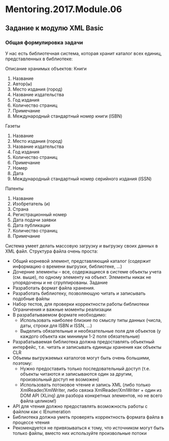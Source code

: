 # Mentoring.2017.Module.06
## Задание к модулю XML Basic
### Общая формулировка задачи
У нас есть библиотечная система, которая хранит каталог всех единиц, представленных в библиотеке:

Описание хранимых объектов:
Книги
1.	Название
2.	Автор(ы) 
3.	Место издания (город)
4.	Название издательства
5.	Год издания
6.	Количество страниц
7.	Примечание
8.	Международный стандартный номер книги (ISBN)
 
Газеты
1.	Название
2.	Место издания (город)
3.	Название издательства
4.	Год издания
5.	Количество страниц
6.	Примечание
7.	Номер
8.	Дата
9.	Международный стандартный номер серийного издания (ISSN)

Патенты
1.	Название
2.	Изобретатель (и)
3.	Страна
4.	Регистрационный номер
5.	Дата подачи заявки
6.	Дата публикации
7.	Количество страниц
8.	Примечание


Система умеет делать массовую загрузку и выгрузку своих данных в XML файл. Структура файла очень проста: 
- Общий корневой элемент, представляющий каталог (содержит информацию о времени выгрузки, библиотеке, …)
- Дочерние элементы – все, содержащиеся в системе объекты учета (см. выше), по одному элементу на объект. Элементы никак не упорядочены и не сгруппированы.
Задание
- Разработать формат файла хранения.
- Разработать библиотеку, позволяющую читать и записывать подобные файлы
- Набор тестов, для проверки корректности работы библиотеки
Ограничения и важные моменты реализации
- В разрабатываемом формате необходимо:
  - Использовать наиболее близкие по смыслу типы данных (числа, даты, строки для ISBN и ISSN, …)
  - Выделить обязательные и необязательные поля для объектов (у каждого объекта как минимум 1-2 поля обязательные)
- Разрабатываемая библиотека должна предоставлять объектный интерфейс, т.е. читать и записывать единицы хранения как объекты CLR
- Объемы выгружаемых каталогов могут быть очень большими, поэтому:
  - Нужно предоставить только последовательный доступ (т.е. объекты читаются и записываются один за другим, произвольный доступ не возможен)
  - Использовать потоковое чтение и запись XML (либо только XmlReader/XmlWriter, либо связка XmlReader/XmlWriter + один из DOM API (XLinq) для разбора конкретных элементов, но не всего файла целиком!)
- API для чтения должно предоставлять возможность работы с файлом как с IEnumeration
- Библиотека должна уметь проверять корректность формата файла в процессе чтения
- Рекомендуется не привязываться к тому, что источником могут быть только файлы, вместо них используйте произвольные потоки

